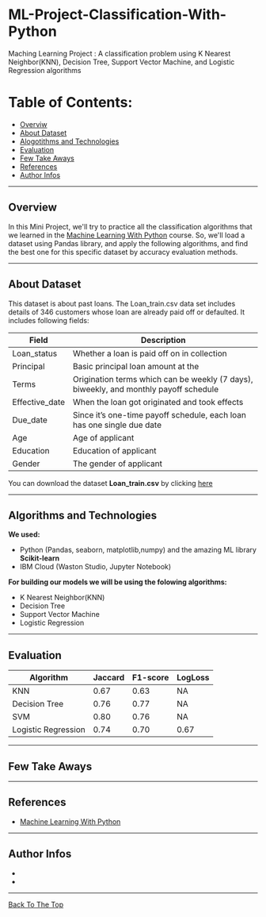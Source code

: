 # ML-Project-Classification-With-Python
Maching Learning Project : A classification problem using K Nearest Neighbor(KNN), Decision Tree, Support Vector Machine, and Logistic Regression algorithms
# Table of Contents:
- [Overviw](#overview)
- [About Dataset](#about-dataset)
- [Alogotithms and Technologies](#algorithms-and-technologies)
- [Evaluation](#evaluation)
- [Few Take Aways](#few-take-aways)
- [References](#references)
- [Author Infos](#author-infos)
---
## Overview
In this Mini Project, we'll try to practice all the classification algorithms that we learned in the [Machine Learning With Python](https://www.coursera.org/learn/machine-learning-with-python) course. So, we'll load a dataset using Pandas library, and apply the following algorithms, and find the best one for this specific dataset by accuracy evaluation methods.

---
## About Dataset
This dataset is about past loans. The Loan_train.csv data set includes details of 346 customers whose loan are already paid off or defaulted. It includes following fields:

<table>
  <thead>
    <tr><th> Field </th><th> Description </th></tr>
  </thead>
  <tr>
    <td>Loan_status</td>
    <td>Whether a loan is paid off on in collection</td>
  </tr>
  <tr>
    <td>Principal</td>
    <td>Basic principal loan amount at the</td>
  </tr>
  <tr>
    <td>Terms</td>
    <td>Origination terms which can be weekly (7 days), biweekly, and monthly payoff schedule</td>
  </tr>
  <tr>
    <td>Effective_date</td>
    <td>When the loan got originated and took effects</td>
  </tr>
  <tr>
    <td>Due_date</td>
    <td>Since it’s one-time payoff schedule, each loan has one single due date</td>
  </tr>
  <tr>
    <td>Age</td>
    <td>Age of applicant</td>
  </tr>
  <tr>
    <td>Education</td>
    <td>Education of applicant</td>
  </tr>
  <tr>
    <td>Gender</td>
    <td>The gender of applicant</td>
  </tr>
</table>

You can download the dataset **Loan_train.csv** by clicking [here](https://s3-api.us-geo.objectstorage.softlayer.net/cf-courses-data/CognitiveClass/ML0101ENv3/labs/loan_train.csv)

---
## Algorithms and Technologies
**We used:**
- Python (Pandas, seaborn, matplotlib,numpy) and the amazing ML library **Scikit-learn**  
- IBM Cloud (Waston Studio, Jupyter Notebook)

**For building our models we will be using the folowing algorithms:**
- K Nearest Neighbor(KNN)
- Decision Tree
- Support Vector Machine
- Logistic Regression

---
## Evaluation

<table>
  <thead>
    <tr><th> Algorithm </th><th> Jaccard </th> <th> F1-score </th><th> LogLoss </th></tr>
  </thead>
  <tr>
    <td>KNN</td>
    <td>0.67</td>
    <td>0.63</td>
    <td>NA</td>
  </tr>
  <tr>
    <td>Decision Tree</td>
    <td>0.76</td>
    <td>0.77</td>
    <td>NA</td>
  </tr>
  <tr>
    <td>SVM</td>
    <td>0.80</td>
    <td>0.76</td>
    <td>NA</td>
  </tr>
  <tr>
    <td>Logistic Regression</td>
    <td>0.74</td>
    <td>0.70</td>
    <td>0.67</td>
  </tr>
</table>

---
## Few Take Aways

---
## References
- [Machine Learning With Python](https://www.coursera.org/learn/machine-learning-with-python)
---
## Author Infos
-
-
---
[Back To The Top](#ml-project-classification-with-python)
